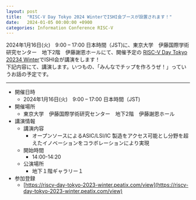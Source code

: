 ```yaml
---
layout: post
title:  "RISC-V Day Tokyo 2024 WinterでISHI会ブースが設置されます！"
date:   2024-01-05 00:00:00 +0900
categories: Information Conference RISC-V
---
```


2024年1月16日(火)　9:00 – 17:00 日本時間（JST)に、東京大学　伊藤国際学術研究センター　地下2階　伊藤謝恩ホールにて、開催予定の [RISC-V Day Tokyo 20234 Winter](https://riscv.or.jp/risc-v-day-tokyo-2024-winter/)でISHI会が講演をします！  
下記内容にて、講演します。いつもの、「みんなでチップを作ろうぜ！」っていうお話の予定です。  

***

* 開催日時
    * 2024年1月16日(火)　9:00 – 17:00 日本時間（JST)
* 開催場所
    * 東京大学　伊藤国際学術研究センター　地下2階　伊藤謝恩ホール
* 講演情報
    * 講演内容
        * オープンソースによるASIC/LSI/IC 製造をアクセス可能とし分野を超えたイノベーションをコラボレーションにより実現
    * 開始時間
        * 14:00-14:20
    * 公演場所
        * 地下１階ギャラリー１
* 参加登録
    * [https://riscv-day-tokyo-2023-winter.peatix.com/view](https://riscv-day-tokyo-2023-winter.peatix.com/view)
